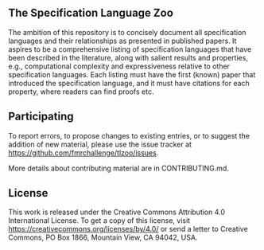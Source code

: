 The Specification Language Zoo
------------------------------

The ambition of this repository is to concisely document all specification
languages and their relationships as presented in published papers. It aspires
to be a comprehensive listing of specification languages that have been
described in the literature, along with salient results and properties, e.g.,
computational complexity and expressiveness relative to other specification
languages. Each listing must have the first (known) paper that introduced the
specification language, and it must have citations for each property, where
readers can find proofs etc.


Participating
-------------

To report errors, to propose changes to existing entries, or to suggest the
addition of new material, please use the issue tracker at
<https://github.com/fmrchallenge/tlzoo/issues>.

More details about contributing material are in CONTRIBUTING.md.


License
-------

This work is released under the Creative Commons Attribution 4.0 International
License. To get a copy of this license, visit
https://creativecommons.org/licenses/by/4.0/
or send a letter to Creative Commons, PO Box 1866, Mountain View, CA 94042, USA.
